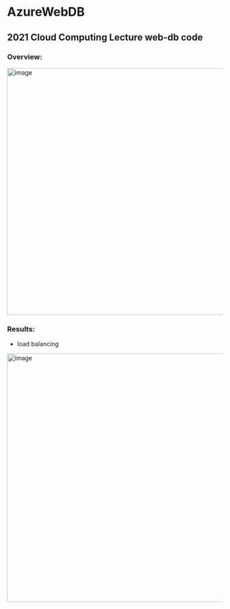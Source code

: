 # AzureWebDB
## 2021 Cloud Computing Lecture web-db code

### Overview:
<img width="576" alt="image" src="https://user-images.githubusercontent.com/74848401/162000876-80d078ad-b4fe-446b-85d3-a40209818b92.png">

### Results:
- load balancing
<img width="580" alt="image" src="https://user-images.githubusercontent.com/74848401/162001254-70b318fd-6165-47bc-b5ea-10115167180d.png">

